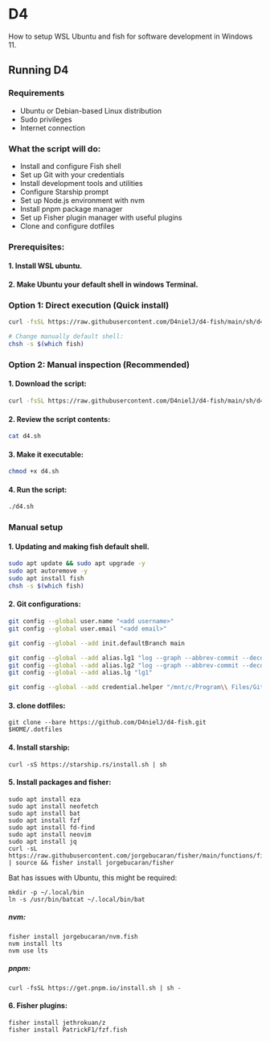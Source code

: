 # D4

How to setup WSL Ubuntu and fish for software development in Windows 11.

## Running D4

### Requirements

- Ubuntu or Debian-based Linux distribution
- Sudo privileges
- Internet connection

### What the script will do:

- Install and configure Fish shell
- Set up Git with your credentials
- Install development tools and utilities
- Configure Starship prompt
- Set up Node.js environment with nvm
- Install pnpm package manager
- Set up Fisher plugin manager with useful plugins
- Clone and configure dotfiles

### Prerequisites:

#### 1. Install WSL ubuntu.

#### 2. Make Ubuntu your default shell in windows Terminal.

### Option 1: Direct execution (Quick install)

```bash
curl -fsSL https://raw.githubusercontent.com/D4nielJ/d4-fish/main/sh/d4/d4.sh -o setup.sh && bash setup.sh "Your Name" "your.email@example.com"

# Change manually default shell:
chsh -s $(which fish)
```

### Option 2: Manual inspection (Recommended)

#### 1. Download the script:

```bash
curl -fsSL https://raw.githubusercontent.com/D4nielJ/d4-fish/main/sh/d4/d4.sh -o d4.sh
```

#### 2. Review the script contents:

```bash
cat d4.sh
```

#### 3. Make it executable:

```bash
chmod +x d4.sh
```

#### 4. Run the script:

```bash
./d4.sh
```

### Manual setup

#### 1. Updating and making fish default shell.

```bash
sudo apt update && sudo apt upgrade -y
sudo apt autoremove -y
sudo apt install fish
chsh -s $(which fish)
```

#### 2. Git configurations:

```bash
git config --global user.name "<add username>"
git config --global user.email "<add email>"

git config --global --add init.defaultBranch main

git config --global --add alias.lg1 "log --graph --abbrev-commit --decorate --format=format:'%C(bold blue)%h%C(reset) - %C(bold green)(%ar)%C(reset) %C(white)%s%C(reset) %C(dim white)- %an%C(reset)%C(auto)%d%C(reset)' --all"
git config --global --add alias.lg2 "log --graph --abbrev-commit --decorate --format=format:'%C(bold blue)%h%C(reset) - %C(bold cyan)%aD%C(reset) %C(bold green)(%ar)%C(reset)%C(auto)%d%C(reset)%n''          %C(white)%s%C(reset) %C(dim white)- %an%C(reset)'"
git config --global --add alias.lg "lg1"

git config --global --add credential.helper "/mnt/c/Program\\ Files/Git/mingw64/bin/git-credential-manager.exe"
```

#### 3. clone dotfiles:

```fish
git clone --bare https://github.com/D4nielJ/d4-fish.git $HOME/.dotfiles
```

#### 4. Install starship:

```fish
curl -sS https://starship.rs/install.sh | sh
```

#### 5. Install packages and fisher:

```fish
sudo apt install eza
sudo apt install neofetch
sudo apt install bat
sudo apt install fzf
sudo apt install fd-find
sudo apt install neovim
sudo apt install jq
curl -sL https://raw.githubusercontent.com/jorgebucaran/fisher/main/functions/fisher.fish | source && fisher install jorgebucaran/fisher
```

Bat has issues with Ubuntu, this might be required:

```
mkdir -p ~/.local/bin
ln -s /usr/bin/batcat ~/.local/bin/bat
```

##### nvm:

```fish
fisher install jorgebucaran/nvm.fish
nvm install lts
nvm use lts
```

##### pnpm:

```fish
curl -fsSL https://get.pnpm.io/install.sh | sh -
```

#### 6. Fisher plugins:

```fish
fisher install jethrokuan/z
fisher install PatrickF1/fzf.fish
```
